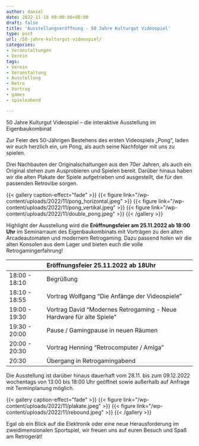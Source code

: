 ```yaml
---
author: daniel
date: 2022-11-18 09:00:00+00:00
draft: false
title: 'Ausstellungseröffnung - 50 Jahre Kulturgut Videospiel'
type: post
url: /50-jahre-kulturgut-videospiel/
categories:
- Veranstaltungen
- Verein
tags:
- Verein
- Veranstaltung
- Ausstellung
- Retro
- Vortrag
- games
- spieleabend

---
```


50 Jahre Kulturgut Videospiel – die interaktive Ausstellung im Eigenbaukombinat

Zur Feier des 50-Jährigen Bestehens des ersten Videospiels „Pong“, laden wir euch herzlich ein, um Pong, als auch seine Nachfolger mit uns zu spielen. 

<!-- more -->

Drei Nachbauten der Originalschaltungen aus den 70er Jahren, als auch ein Original stehen zum Ausprobieren und Spielen bereit. Darüber hinaus haben wir die alten Plakate der Spiele aufgetrieben und ausgestellt, die für den passenden Retrovibe sorgen.

{{< gallery caption-effect="fade" >}}
{{< figure link="/wp-content/uploads/2022/11/pong_horizontal.jpeg" >}}
{{< figure link="/wp-content/uploads/2022/11/pong_vertikal.jpeg" >}}
{{< figure link="/wp-content/uploads/2022/11/double_pong.jpeg" >}}
{{< /gallery >}}

Highlight der Ausstellung wird die **Eröffnungsfeier am 25.11.2022 ab 18:00 Uhr** im Seminarraum des Eigenbaukombinats mit Vorträgen zu den alten Arcadeautomaten und modernem Retrogaming. Dazu passend holen wir die alten Konsolen aus dem Lager und bieten euch die volle Retrogamingerfahrung! 



|               | Eröffnungsfeier 25.11.2022 ab 18Uhr              |
|---------------|:----------------------------------------------------|
| 18:00 - 18:10 | Begrüßung |
| 18:10 - 18:55 | Vortrag Wolfgang “Die Anfänge der Videospiele” |
| 19:00 - 19:30 | Vortrag David “Modernes Retrogaming - Neue Hardware für alte Spiele” |
| 19:30 - 20:00 | Pause / Gamingpause in neuen Räumen |
| 20:00 - 20:30 | Vortrag Henning “Retrocomputer / Amiga” |
| 20:30 |Übergang in Retrogamingabend |  

 
   


Die Ausstellung ist darüber hinaus dauerhaft vom 28.11. bis zum 09.12.2022 wochentags von 13:00 bis 18:00 Uhr geöffnet sowie außerhalb auf Anfrage mit Terminplanung möglich.

{{< gallery caption-effect="fade" >}}
{{< figure link="/wp-content/uploads/2022/11/plakate.jpeg" >}}
{{< figure link="/wp-content/uploads/2022/11/rebound.jpeg" >}}
{{< /gallery >}}

Egal ob ein Blick auf die Elektronik oder eine neue Herausforderung im zweidimensionalen Sportspiel,
wir freuen uns auf euren Besuch und Spaß am Retrogerät!
